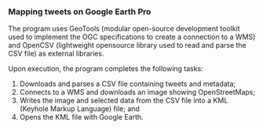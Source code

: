 ### Mapping tweets on Google Earth Pro

The program uses GeoTools (modular open-source development toolkit used to implement
the OGC specifications to create a connection to a WMS) and OpenCSV (lightweight opensource library used to read and parse the CSV file) as external libraries.

Upon execution, the program completes the following tasks:
1. Downloads and parses a CSV file containing tweets and metadata;
2. Connects to a WMS and downloads an image showing OpenStreetMaps;
3. Writes the image and selected data from the CSV file into a KML (Keyhole Markup
Language) file; and
4. Opens the KML file with Google Earth.
